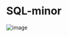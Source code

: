 # SQL-minor
![image](https://user-images.githubusercontent.com/120278037/207739459-ca92f5e4-0a42-4357-a3ce-6a13c6d2f55b.png)
